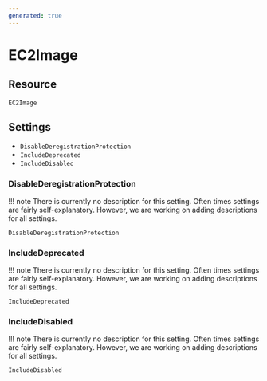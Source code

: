 ```yaml
---
generated: true
---
```


# EC2Image


## Resource

```text
EC2Image
```



## Settings

- `DisableDeregistrationProtection`
- `IncludeDeprecated`
- `IncludeDisabled`


### DisableDeregistrationProtection

!!! note
    There is currently no description for this setting. Often times settings are fairly self-explanatory. However, we
    are working on adding descriptions for all settings.

```text
DisableDeregistrationProtection
```


### IncludeDeprecated

!!! note
    There is currently no description for this setting. Often times settings are fairly self-explanatory. However, we
    are working on adding descriptions for all settings.

```text
IncludeDeprecated
```


### IncludeDisabled

!!! note
    There is currently no description for this setting. Often times settings are fairly self-explanatory. However, we
    are working on adding descriptions for all settings.

```text
IncludeDisabled
```


